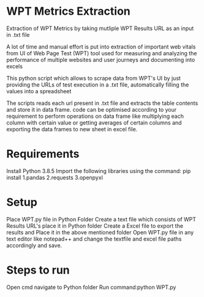 # WPT Metrics Extraction
Extraction of WPT Metrics by taking mutliple WPT Results URL as an input in .txt file

A lot of time and manual effort is put into extraction of important web vitals from UI of Web Page Test (WPT) tool used for measuring and analyzing the performance of multiple websites and user journeys and documenting into excels

This python script which allows to scrape data from WPT's UI by just providing the URLs of test execution in a .txt file, automatically filling the values into a spreadsheet

The scripts reads each url present in .txt file and extracts the table contents and store it in data frame. code can be optimised according to your requirement to perform operations on data frame like multiplying each column with certain value or getting averages of certain columns and exporting the data frames to new sheet in excel file.

# Requirements
Install Python 3.8.5
Import the following libraries using the command: pip install <lib-name>
  1.pandas
  2.requests
  3.openpyxl
  
# Setup
Place WPT.py file in Python Folder
Create a text file which consists of WPT Results URL's place it in Python folder
Create a Excel file to export the results and Place it in the above mentioned folder
Open WPT.py file in any text editor like notepad++ and change the textfile and excel file paths accordingly and save.

# Steps to run
Open cmd navigate to Python folder
Run command:python WPT.py
